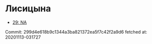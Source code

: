 # Лисицына
- [29: NA](29.md)

Commit: 299d4e618b9c1344a3ba821372ea5f7c42f2a9d6
 fetched at: 20201113-031727

